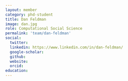 ```yaml
---
layout: member
category: phd-student
title: Dan Feldman
image: dan.jpg
role: Computational Social Science
permalink: 'team/dan-feldman'
social:
  twitter: 
  linkedin: https://www.linkedin.com/in/dan-feldman/
  google-scholar: 
  github: 
  website: 
  orcid:
education:
---
```


